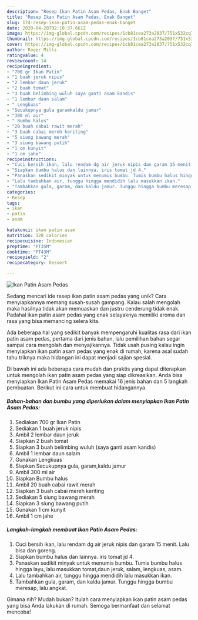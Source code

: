 ```yaml
---
description: "Resep Ikan Patin Asam Pedas, Enak Banget"
title: "Resep Ikan Patin Asam Pedas, Enak Banget"
slug: 174-resep-ikan-patin-asam-pedas-enak-banget
date: 2020-04-28T02:10:37.661Z
image: https://img-global.cpcdn.com/recipes/1cb81cea273a2037/751x532cq70/ikan-patin-asam-pedas-foto-resep-utama.jpg
thumbnail: https://img-global.cpcdn.com/recipes/1cb81cea273a2037/751x532cq70/ikan-patin-asam-pedas-foto-resep-utama.jpg
cover: https://img-global.cpcdn.com/recipes/1cb81cea273a2037/751x532cq70/ikan-patin-asam-pedas-foto-resep-utama.jpg
author: Roger Mills
ratingvalue: 4
reviewcount: 14
recipeingredient:
- "700 gr Ikan Patin"
- "1 buah jeruk nipis"
- "2 lembar daun jeruk"
- "2 buah tomat"
- "3 buah belimbing wuluh saya ganti asam kandis"
- "1 lembar daun salam"
- " Lengkuas"
- "Secukupnya gula garamkaldu jamur"
- "300 ml air"
- " Bumbu halus"
- "20 buah cabai rawit merah"
- "3 buah cabai mereh keriting"
- "5 siung bawang merah"
- "3 siung bawang putih"
- "1 cm kunyit"
- "1 cm jahe"
recipeinstructions:
- "Cuci bersih ikan, lalu rendam dg air jeruk nipis dan garam 15 menit. Lalu bisa dan goreng."
- "Siapkan bumbu halus dan lainnya. iris tomat jd 4."
- "Panaskan sedikit minyak untuk menumis bumbu. Tumis bumbu halus hingga layu, lalu masukkan tomat,daun jeruk, salam, lengkuas, asam."
- "Lalu tambahkan air, tunggu hingga mendidih lalu masukkan ikan."
- "Tambahkan gula, garam, dan kaldu jamur. Tunggu hingga bumbu meresap, lalu angkat."
categories:
- Resep
tags:
- ikan
- patin
- asam

katakunci: ikan patin asam 
nutrition: 128 calories
recipecuisine: Indonesian
preptime: "PT35M"
cooktime: "PT43M"
recipeyield: "2"
recipecategory: Dessert

---
```



![Ikan Patin Asam Pedas](https://img-global.cpcdn.com/recipes/1cb81cea273a2037/751x532cq70/ikan-patin-asam-pedas-foto-resep-utama.jpg)

Sedang mencari ide resep ikan patin asam pedas yang unik? Cara menyiapkannya memang susah-susah gampang. Kalau salah mengolah maka hasilnya tidak akan memuaskan dan justru cenderung tidak enak. Padahal ikan patin asam pedas yang enak selayaknya memiliki aroma dan rasa yang bisa memancing selera kita.



Ada beberapa hal yang sedikit banyak mempengaruhi kualitas rasa dari ikan patin asam pedas, pertama dari jenis bahan, lalu pemilihan bahan segar sampai cara mengolah dan menyajikannya. Tidak usah pusing kalau ingin menyiapkan ikan patin asam pedas yang enak di rumah, karena asal sudah tahu triknya maka hidangan ini dapat menjadi sajian spesial.


Di bawah ini ada beberapa cara mudah dan praktis yang dapat diterapkan untuk mengolah ikan patin asam pedas yang siap dikreasikan. Anda bisa menyiapkan Ikan Patin Asam Pedas memakai 16 jenis bahan dan 5 langkah pembuatan. Berikut ini cara untuk membuat hidangannya.

<!--inarticleads1-->

##### Bahan-bahan dan bumbu yang diperlukan dalam menyiapkan Ikan Patin Asam Pedas:

1. Sediakan 700 gr Ikan Patin
1. Sediakan 1 buah jeruk nipis
1. Ambil 2 lembar daun jeruk
1. Siapkan 2 buah tomat
1. Siapkan 3 buah belimbing wuluh (saya ganti asam kandis)
1. Ambil 1 lembar daun salam
1. Gunakan  Lengkuas
1. Siapkan Secukupnya gula, garam,kaldu jamur
1. Ambil 300 ml air
1. Siapkan  Bumbu halus
1. Ambil 20 buah cabai rawit merah
1. Siapkan 3 buah cabai mereh keriting
1. Sediakan 5 siung bawang merah
1. Siapkan 3 siung bawang putih
1. Gunakan 1 cm kunyit
1. Ambil 1 cm jahe




<!--inarticleads2-->

##### Langkah-langkah membuat Ikan Patin Asam Pedas:

1. Cuci bersih ikan, lalu rendam dg air jeruk nipis dan garam 15 menit. Lalu bisa dan goreng.
1. Siapkan bumbu halus dan lainnya. iris tomat jd 4.
1. Panaskan sedikit minyak untuk menumis bumbu. Tumis bumbu halus hingga layu, lalu masukkan tomat,daun jeruk, salam, lengkuas, asam.
1. Lalu tambahkan air, tunggu hingga mendidih lalu masukkan ikan.
1. Tambahkan gula, garam, dan kaldu jamur. Tunggu hingga bumbu meresap, lalu angkat.




Gimana nih? Mudah bukan? Itulah cara menyiapkan ikan patin asam pedas yang bisa Anda lakukan di rumah. Semoga bermanfaat dan selamat mencoba!
